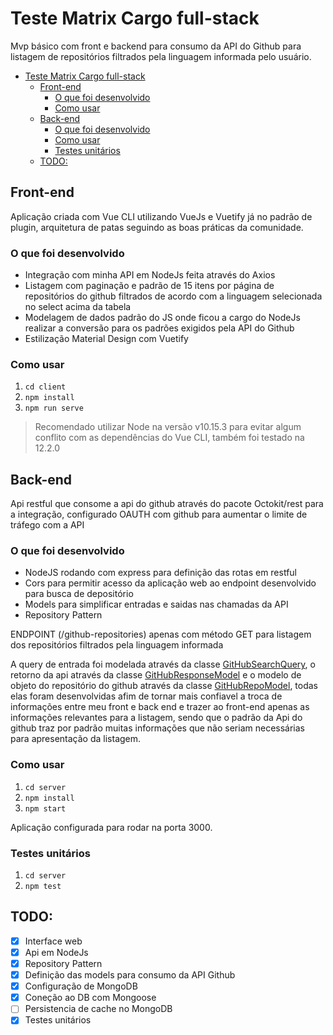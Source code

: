 # Teste Matrix Cargo full-stack

Mvp básico com front e backend para consumo da API do Github para listagem de repositórios filtrados pela linguagem informada pelo usuário.

- [Teste Matrix Cargo full-stack](#teste-matrix-cargo-full-stack)
  - [Front-end](#front-end)
    - [O que foi desenvolvido](#o-que-foi-desenvolvido)
    - [Como usar](#como-usar)
  - [Back-end](#back-end)
    - [O que foi desenvolvido](#o-que-foi-desenvolvido-1)
    - [Como usar](#como-usar-1)
    - [Testes unitários](#testes-unitários)
  - [TODO:](#todo)

## Front-end

Aplicação criada com Vue CLI utilizando VueJs e Vuetify já no padrão de plugin, arquitetura de patas seguindo as boas práticas da comunidade.

### O que foi desenvolvido

- Integração com minha API em NodeJs feita através do Axios
- Listagem com paginação e padrão de 15 itens por página de repositórios do github filtrados de acordo com a linguagem selecionada no select acima da tabela
- Modelagem de dados padrão do JS onde ficou a cargo do NodeJs realizar a conversão para os padrões exigidos pela API do Github
- Estilização Material Design com Vuetify

### Como usar

1. `cd client`
2. `npm install`
3. `npm run serve`

> Recomendado utilizar Node na versão v10.15.3 para evitar algum conflito com as dependências do Vue CLI, também foi testado na 12.2.0

## Back-end

Api restful que consome a api do github através do pacote Octokit/rest para a integração, configurado OAUTH com github para aumentar o limite de tráfego com a API

### O que foi desenvolvido

- NodeJS rodando com express para definição das rotas em restful
- Cors para permitir acesso da aplicação web ao endpoint desenvolvido para busca de depositório
- Models para simplificar entradas e saidas nas chamadas da API
- Repository Pattern

ENDPOINT (/github-repositories) apenas com método GET para listagem dos repositórios filtrados pela linguagem informada

A query de entrada foi modelada através da classe [GitHubSearchQuery](./server/models/utils/github-repo-search-query.js), o retorno da api através da classe [GitHubResponseModel](./server/models/github-repositories-response-model.js) e o modelo de objeto do repositório do github através da classe [GitHubRepoModel](./server/models/github-repositores-model.js), todas elas foram desenvolvidas afim de tornar mais confiavel a troca de informações entre meu front e back end e trazer ao front-end apenas as informações relevantes para a listagem, sendo que o padrão da Api do github traz por padrão muitas informações que não seriam necessárias para apresentação da listagem.

### Como usar

1. `cd server`
2. `npm install`
3. `npm start`

Aplicação configurada para rodar na porta 3000.

### Testes unitários

1. `cd server`
2. `npm test`

## TODO:

- [x] Interface web
- [x] Api em NodeJs
- [x] Repository Pattern
- [x] Definição das models para consumo da API Github
- [x] Configuração de MongoDB
- [x] Coneção ao DB com Mongoose
- [ ] Persistencia de cache no MongoDB
- [x] Testes unitários
